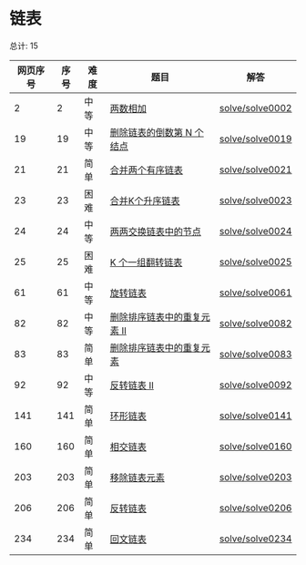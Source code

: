 # 链表

<!--- table -->


总计: 15

| 网页序号 | 序号 | 难度 | 题目                    | 解答                      |
| ---- | ---- | ---- | ------------------ | ---------------- |
| 2 | 2 | 中等 | [两数相加](https://leetcode-cn.com/problems/add-two-numbers/) | [solve/solve0002](../solve/solve0002)|
| 19 | 19 | 中等 | [删除链表的倒数第 N 个结点](https://leetcode-cn.com/problems/remove-nth-node-from-end-of-list/) | [solve/solve0019](../solve/solve0019)|
| 21 | 21 | 简单 | [合并两个有序链表](https://leetcode-cn.com/problems/merge-two-sorted-lists/) | [solve/solve0021](../solve/solve0021)|
| 23 | 23 | 困难 | [合并K个升序链表](https://leetcode-cn.com/problems/merge-k-sorted-lists/) | [solve/solve0023](../solve/solve0023)|
| 24 | 24 | 中等 | [两两交换链表中的节点](https://leetcode-cn.com/problems/swap-nodes-in-pairs/) | [solve/solve0024](../solve/solve0024)|
| 25 | 25 | 困难 | [K 个一组翻转链表](https://leetcode-cn.com/problems/reverse-nodes-in-k-group/) | [solve/solve0025](../solve/solve0025)|
| 61 | 61 | 中等 | [旋转链表](https://leetcode-cn.com/problems/rotate-list/) | [solve/solve0061](../solve/solve0061)|
| 82 | 82 | 中等 | [删除排序链表中的重复元素 II](https://leetcode-cn.com/problems/remove-duplicates-from-sorted-list-ii/) | [solve/solve0082](../solve/solve0082)|
| 83 | 83 | 简单 | [删除排序链表中的重复元素](https://leetcode-cn.com/problems/remove-duplicates-from-sorted-list/) | [solve/solve0083](../solve/solve0083)|
| 92 | 92 | 中等 | [反转链表 II](https://leetcode-cn.com/problems/reverse-linked-list-ii/) | [solve/solve0092](../solve/solve0092)|
| 141 | 141 | 简单 | [环形链表](https://leetcode-cn.com/problems/linked-list-cycle/) | [solve/solve0141](../solve/solve0141)|
| 160 | 160 | 简单 | [相交链表](https://leetcode-cn.com/problems/intersection-of-two-linked-lists/) | [solve/solve0160](../solve/solve0160)|
| 203 | 203 | 简单 | [移除链表元素](https://leetcode-cn.com/problems/remove-linked-list-elements/) | [solve/solve0203](../solve/solve0203)|
| 206 | 206 | 简单 | [反转链表](https://leetcode-cn.com/problems/reverse-linked-list/) | [solve/solve0206](../solve/solve0206)|
| 234 | 234 | 简单 | [回文链表](https://leetcode-cn.com/problems/palindrome-linked-list/) | [solve/solve0234](../solve/solve0234)|
